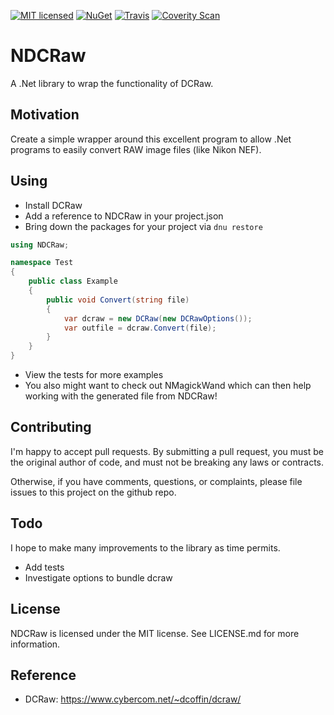 [![MIT licensed](https://img.shields.io/badge/license-MIT-blue.svg)](https://github.com/AerisG222/NDCRaw/blob/master/LICENSE.md)
[![NuGet](https://buildstats.info/nuget/NDCRaw)](https://www.nuget.org/packages/NDCRaw/)
[![Travis](https://img.shields.io/travis/AerisG222/NDCRaw.svg)](https://travis-ci.org/AerisG222/NDCRaw)
[![Coverity Scan](https://img.shields.io/coverity/scan/7993.svg)](https://scan.coverity.com/projects/aerisg222-ndcraw)

# NDCRaw

A .Net library to wrap the functionality of DCRaw.

## Motivation
Create a simple wrapper around this excellent program to allow
.Net programs to easily convert RAW image files (like Nikon NEF).

## Using
- Install DCRaw
- Add a reference to NDCRaw in your project.json
- Bring down the packages for your project via `dnu restore`

```csharp
using NDCRaw;

namespace Test
{
    public class Example
    {
        public void Convert(string file)
        {
            var dcraw = new DCRaw(new DCRawOptions());
            var outfile = dcraw.Convert(file);
        }
    }
}
```

- View the tests for more examples
- You also might want to check out NMagickWand which can then help
  working with the generated file from NDCRaw!

## Contributing
I'm happy to accept pull requests.  By submitting a pull request, you
must be the original author of code, and must not be breaking
any laws or contracts.

Otherwise, if you have comments, questions, or complaints, please file
issues to this project on the github repo.

## Todo
I hope to make many improvements to the library as time permits.
- Add tests
- Investigate options to bundle dcraw
  
## License
NDCRaw is licensed under the MIT license.  See LICENSE.md for more
information.

## Reference
- DCRaw: https://www.cybercom.net/~dcoffin/dcraw/
